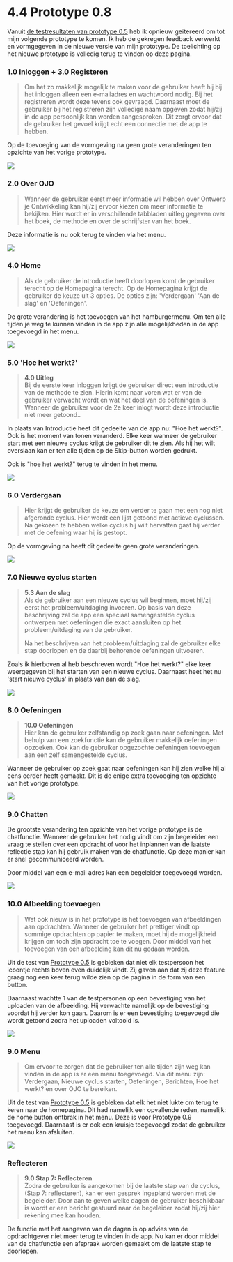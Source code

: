 # 4.4 Prototype 0.8

Vanuit [de testresultaten van prototype 0.5](../4.3-prototype-0.5/4.3.1-test-+-resultaten.md) heb ik opnieuw geïtereerd om tot mijn volgende prototype te komen. Ik heb de gekregen feedback verwerkt en vormgegeven in de nieuwe versie van mijn prototype. De toelichting op het nieuwe prototype is volledig terug te vinden op deze pagina. 

### 1.0 Inloggen + 3.0 Registeren

> Om het zo makkelijk mogelijk te maken voor de gebruiker heeft hij bij het inloggen alleen een e-mailadres en wachtwoord nodig. Bij het registreren wordt deze tevens ook gevraagd. Daarnaast moet de gebruiker bij het registreren zijn volledige naam opgeven zodat hij/zij in de app persoonlijk kan worden aangesproken. Dit zorgt ervoor dat de gebruiker het gevoel krijgt echt een connectie met de app te hebben.

Op de toevoeging van de vormgeving na geen grote veranderingen ten opzichte van het vorige prototype.

![](../../.gitbook/assets/schermafbeelding-2019-01-08-om-21.46.20.png)

### 2.0 Over OJO

> Wanneer de gebruiker eerst meer informatie wil hebben over Ontwerp je Ontwikkeling kan hij/zij ervoor kiezen om meer informatie te bekijken. Hier wordt er in verschillende tabbladen uitleg gegeven over het boek, de methode en over de schrijfster van het boek.

Deze informatie is nu ook terug te vinden via het menu.

![](../../.gitbook/assets/schermafbeelding-2019-01-08-om-19.53.23.png)

### 4.0 Home

> Als de gebruiker de introductie heeft doorlopen komt de gebruiker terecht op de Homepagina terecht. Op de Homepagina krijgt de gebruiker de keuze uit 3 opties. De opties zijn: 'Verdergaan' 'Aan de slag' en 'Oefeningen'.

De grote verandering is het toevoegen van het hamburgermenu. Om ten alle tijden je weg te kunnen vinden in de app zijn alle mogelijkheden in de app toegevoegd in het menu.

![](../../.gitbook/assets/schermafbeelding-2019-01-11-om-00.31.16.png)

### 5.0 'Hoe het werkt?'

> **4.0 Uitleg**  
> Bij de eerste keer inloggen krijgt de gebruiker direct een introductie van de methode te zien. Hierin komt naar voren wat er van de gebruiker verwacht wordt en wat het doel van de oefeningen is. Wanneer de gebruiker voor de 2e keer inlogt wordt deze introductie niet meer getoond..

In plaats van Introductie heet dit gedeelte van de app nu: "Hoe het werkt?". Ook is het moment van tonen veranderd. Elke keer wanneer de gebruiker start met een nieuwe cyclus krijgt de gebruiker dit te zien. Als hij het wilt overslaan kan er ten alle tijden op de Skip-button worden gedrukt.

Ook is "hoe het werkt?" terug te vinden in het menu.

![](../../.gitbook/assets/schermafbeelding-2019-01-08-om-20.26.47.png)

### **6.0 Verdergaan**

> Hier krijgt de gebruiker de keuze om verder te gaan met een nog niet afgeronde cyclus. Hier wordt een lijst getoond met actieve cyclussen. Na gekozen te hebben welke cyclus hij wilt hervatten gaat hij verder met de oefening waar hij is gestopt.

Op de vormgeving na heeft dit gedeelte geen grote veranderingen.

![](../../.gitbook/assets/schermafbeelding-2019-01-11-om-00.11.35.png)

### **7.0 Nieuwe cyclus starten**

> **5.3 Aan de slag**  
> Als de gebruiker aan een nieuwe cyclus wil beginnen, moet hij/zij eerst het probleem/uitdaging invoeren. Op basis van deze beschrijving zal de app een speciaal samengestelde cyclus ontwerpen met oefeningen die exact aansluiten op het probleem/uitdaging van de gebruiker.
>
> Na het beschrijven van het probleem/uitdaging zal de gebruiker elke stap doorlopen en de daarbij behorende oefeningen uitvoeren.

Zoals ik hierboven al heb beschreven wordt "Hoe het werkt?" elke keer weergegeven bij het starten van een nieuwe cyclus. Daarnaast heet het nu 'start nieuwe cyclus' in plaats van aan de slag.

![](../../.gitbook/assets/schermafbeelding-2019-01-08-om-20.39.05.png)

### 8.0 Oefeningen

> **10.0 Oefeningen**  
> Hier kan de gebruiker zelfstandig op zoek gaan naar oefeningen. Met behulp van een zoekfunctie kan de gebruiker makkelijk oefeningen opzoeken. Ook kan de gebruiker opgezochte oefeningen toevoegen aan een zelf samengestelde cyclus.

Wanneer de gebruiker op zoek gaat naar oefeningen kan hij zien welke hij al eens eerder heeft gemaakt. Dit is de enige extra toevoeging ten opzichte van het vorige prototype. 

![](../../.gitbook/assets/schermafbeelding-2019-01-08-om-20.43.48.png)

### **9.0 Chatten**

De grootste verandering ten opzichte van het vorige prototype is de chatfunctie. Wanneer de gebruiker het nodig vindt om zijn begeleider een vraag te stellen over een opdracht of voor het inplannen van de laatste reflectie stap kan hij gebruik maken van de chatfunctie. Op deze manier kan er snel gecommuniceerd worden.

Door middel van een e-mail adres kan een begeleider toegevoegd worden.

![](../../.gitbook/assets/schermafbeelding-2019-01-08-om-20.55.53.png)

### **10.0 Afbeelding toevoegen**

> Wat ook nieuw is in het prototype is het toevoegen van afbeeldingen aan opdrachten. Wanneer de gebruiker het prettiger vindt op sommige opdrachten op papier te maken, moet hij de mogelijkheid krijgen om toch zijn opdracht toe te voegen.  Door middel van het toevoegen van een afbeelding kan dit nu gedaan worden.

Uit de test van [Prototype 0.5](../4.3-prototype-0.5/4.3.1-test-+-resultaten.md) is gebleken dat niet elk testpersoon het icoontje rechts boven even duidelijk vindt. Zij gaven aan dat zij deze feature graag nog een keer terug wilde zien op de pagina in de form van een button.

Daarnaast wachtte 1 van de testpersonen op een bevestiging van het uploaden van de afbeelding. Hij verwachte namelijk op de bevestiging voordat hij verder kon gaan. Daarom is er een bevestiging toegevoegd die wordt getoond zodra het uploaden voltooid is.

![](../../.gitbook/assets/schermafbeelding-2019-01-11-om-00.15.56.png)

### 9.0 Menu

> Om ervoor te zorgen dat de gebruiker ten alle tijden zijn weg kan vinden in de app is er een menu toegevoegd. Via dit menu zijn: Verdergaan, Nieuwe cyclus starten, Oefeningen, Berichten, Hoe het werkt? en over OJO te bereiken.

Uit de test van [Prototype 0.5](../4.3-prototype-0.5/4.3.1-test-+-resultaten.md) is gebleken dat elk het niet lukte om terug te keren naar de homepagina. Dit had namelijk een opvallende reden, namelijk: de home button ontbrak in het menu. Deze is voor Prototype 0.9 toegevoegd. Daarnaast is er ook een kruisje toegevoegd zodat de gebruiker het menu kan afsluiten.

![](../../.gitbook/assets/schermafbeelding-2019-01-11-om-00.17.28.png)

### **Reflecteren**

> **9.0 Stap 7: Reflecteren**  
> Zodra de gebruiker is aangekomen bij de laatste stap van de cyclus, \(Stap 7: reflecteren\), kan er een gesprek ingepland worden met de begeleider. Door aan te geven welke dagen de gebruiker beschikbaar is wordt er een bericht gestuurd naar de begeleider zodat hij/zij hier rekening mee kan houden.

De functie met het aangeven van de dagen is op advies van de opdrachtgever niet meer terug te vinden in de app. Nu kan er door middel van de chatfunctie een afspraak worden gemaakt om de laatste stap te doorlopen.


